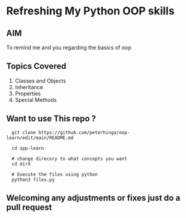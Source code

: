 # Refreshing My Python OOP skills

## AIM
To remind me and you regarding the basics of oop

## Topics Covered
<ol>
  <li>Classes and Objects</li>
  <li>Inheritance</li>
  <li>Properties</li>
  <li>Special Methods</li>
</ol>

## Want to use This repo ?

```
  git clone https://github.com/peterhinga/oop-learn/edit/main/README.md

  cd opp-learn

  # change direcory to what concepts you want
  cd dirX

  # Execute the files using python
  python3 filex.py

```
## Welcoming any adjustments or fixes just do a pull request

